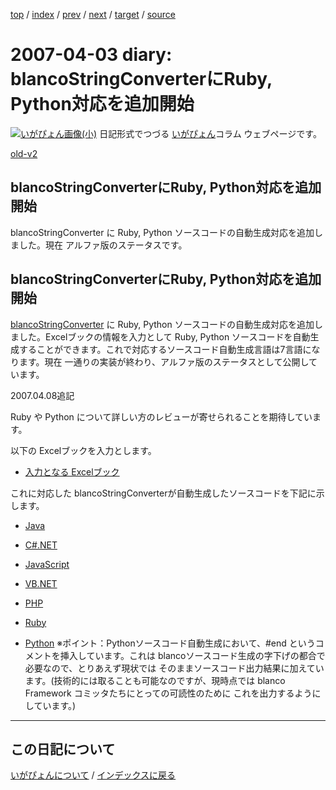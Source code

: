 [top](https://igapyon.github.io/diary/) 
 / [index](https://igapyon.github.io/diary/2007/index.html) 
 / [prev](https://igapyon.github.io/diary/2007/ig070404.html) 
 / [next](https://igapyon.github.io/diary/2007/ig070327.html) 
 / [target](https://igapyon.github.io/diary/2007/ig070403.html) 
 / [source](https://github.com/igapyon/diary/blob/gh-pages/2007/ig070403.html.src.md) 

2007-04-03 diary: blancoStringConverterにRuby, Python対応を追加開始
=====================================================================================================
[![いがぴょん画像(小)](https://igapyon.github.io/diary/images/iga200306s.jpg "いがぴょん")](https://igapyon.github.io/diary/memo/memoigapyon.html) 日記形式でつづる [いがぴょん](https://igapyon.github.io/diary/memo/memoigapyon.html)コラム ウェブページです。

[old-v2](ig070403-orig.html)

## blancoStringConverterにRuby, Python対応を追加開始

blancoStringConverter に Ruby, Python ソースコードの自動生成対応を追加しました。現在 アルファ版のステータスです。


## blancoStringConverterにRuby, Python対応を追加開始

[blancoStringConverter](http://www.igapyon.jp/blanco/blancostringconverter.html) に Ruby, Python ソースコードの自動生成対応を追加しました。Excelブックの情報を入力として
Ruby, Python ソースコードを自動生成することができます。これで対応するソースコード自動生成言語は7言語になります。現在 一通りの実装が終わり、アルファ版のステータスとして公開しています。

2007.04.08追記

Ruby や Python について詳しい方のレビューが寄せられることを期待しています。

以下の Excelブックを入力とします。

* [入力となる Excelブック](http://cvs.sourceforge.jp/cgi-bin/viewcvs.cgi/*checkout*/blancofw/blancoStringConverter/meta/program/BlancoStringConverterSampleZenKatakana2Hiragana.xls)

これに対応した blancoStringConverterが自動生成したソースコードを下記に示します。

* [Java](http://cvs.sourceforge.jp/cgi-bin/viewcvs.cgi/*checkout*/blancofw/blancoStringConverter/blanco/main/blanco/sample/stringconverter/SampleZenKatakana2HiraganaStringConverter.java?view=markup)
  
* [C#.NET](http://cvs.sourceforge.jp/cgi-bin/viewcvs.cgi/*checkout*/blancofw/blancoStringConverter/blanco.cs/main/blanco/sample/stringconverter/SampleZenKatakana2HiraganaStringConverter.cs?view=markup)
  
* [JavaScript](http://cvs.sourceforge.jp/cgi-bin/viewcvs.cgi/*checkout*/blancofw/blancoStringConverter/blanco.js/main/blanco/sample/stringconverter/SampleZenKatakana2HiraganaStringConverter.js?view=markup)
  
* [VB.NET](http://cvs.sourceforge.jp/cgi-bin/viewcvs.cgi/*checkout*/blancofw/blancoStringConverter/blanco.vb/main/blanco/sample/stringconverter/SampleZenKatakana2HiraganaStringConverter.vb?view=markup)
  
* [PHP](http://cvs.sourceforge.jp/cgi-bin/viewcvs.cgi/*checkout*/blancofw/blancoStringConverter/blanco.php/main/blanco/sample/stringconverter/SampleZenKatakana2HiraganaStringConverter.php?view=markup)
  
* [Ruby](http://cvs.sourceforge.jp/cgi-bin/viewcvs.cgi/*checkout*/blancofw/blancoStringConverter/blanco.ruby/main/blanco/sample/stringconverter/SampleZenKatakana2HiraganaStringConverter.rb?view=markup)
  
* [Python](http://cvs.sourceforge.jp/cgi-bin/viewcvs.cgi/*checkout*/blancofw/blancoStringConverter/blanco.python/main/blanco/sample/stringconverter/SampleZenKatakana2HiraganaStringConverter.py?view=markup)
  ※ポイント：Pythonソースコード自動生成において、#end というコメントを挿入しています。これは blancoソースコード生成の字下げの都合で必要なので、とりあえず現状では そのままソースコード出力結果に加えています。(技術的には取ることも可能なのですが、現時点では blanco Framework コミッタたちにとっての可読性のために これを出力するようにしています。)

----------------------------------------------------------------------------------------------------

## この日記について
[いがぴょんについて](https://igapyon.github.io/diary/memo/memoigapyon.html) / [インデックスに戻る](https://igapyon.github.io/diary/idxall.html)
